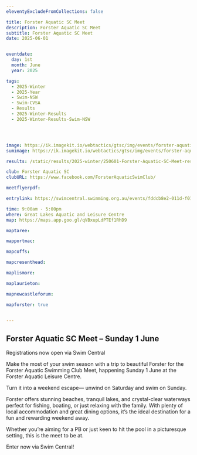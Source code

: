 ```yaml
---
eleventyExcludeFromCollections: false

title: Forster Aquatic SC Meet
description: Forster Aquatic SC Meet
subtitle: Forster Aquatic SC Meet
date: 2025-06-01


eventdate:
  day: 1st
  month: June
  year: 2025

tags:
  - 2025-Winter
  - 2025-Year
  - Swim-NSW
  - Swim-CVSA
  - Results
  - 2025-Winter-Results
  - 2025-Winter-Results-Swim-NSW




image: https://ik.imagekit.io/webtactics/gtsc/img/events/forster-aquatic-600x400-sq.jpg
sumimage: https://ik.imagekit.io/webtactics/gtsc/img/events/forster-aquatic-400x600-sq.jpg

results: /static/results/2025-winter/250601-Forster-Aquatic-SC-Meet-results.pdf

club: Forster Aquatic SC
clubURL: https://www.facebook.com/ForsterAquaticSwimClub/

meetflyerpdf: 

entrylink: https://swimcentral.swimming.org.au/events/fddcb8e2-011d-f011-998a-000d3ad241ab/nominations

time: 9:00am - 5:00pm
where: Great Lakes Aquatic and Leisure Centre
map: https://maps.app.goo.gl/qVBxupLdPTEf1RhD9

maptaree: 

mapportmac:

mapcoffs:

mapcresenthead:

maplismore: 

maplaurieton: 

mapnewcastleforum: 

mapforster: true


---
```


<h2>Forster Aquatic SC Meet – Sunday 1 June</h2>

Registrations now open via Swim Central

Make the most of your swim season with a trip to beautiful Forster for the Forster Aquatic Swimming Club Meet, happening Sunday 1 June at the Forster Aquatic Leisure Centre.

Turn it into a weekend escape— unwind on Saturday and swim on Sunday. 

Forster offers stunning beaches, tranquil lakes, and crystal-clear waterways perfect for fishing, boating, or just relaxing with the family. With plenty of local accommodation and great dining options, it’s the ideal destination for a fun and rewarding weekend away.

Whether you’re aiming for a PB or just keen to hit the pool in a picturesque setting, this is the meet to be at.

Enter now via Swim Central!
